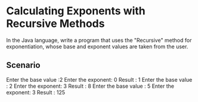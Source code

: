 # Calculating Exponents with Recursive Methods
In the Java language, write a program that uses the "Recursive" method for exponentiation, whose base and exponent values are taken from the user.

## Scenario

Enter the base value :2
Enter the exponent: 0
Result : 1
Enter the base value : 2
Enter the exponent: 3
Result : 8
Enter the base value : 5
Enter the exponent: 3
Result : 125